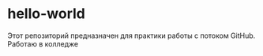 # hello-world
Этот репозиторий предназначен для практики работы с потоком GitHub. Работаю в колледже

